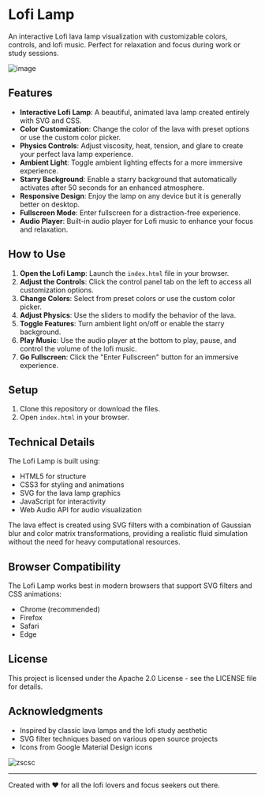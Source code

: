 # Lofi Lamp

An interactive Lofi lava lamp visualization with customizable colors, controls, and lofi music. Perfect for relaxation and focus during work or study sessions.

![image](https://github.com/user-attachments/assets/e059d4a1-5440-4aa8-a937-62c30486d778)



## Features

- **Interactive Lofi Lamp**: A beautiful, animated lava lamp created entirely with SVG and CSS.
- **Color Customization**: Change the color of the lava with preset options or use the custom color picker.
- **Physics Controls**: Adjust viscosity, heat, tension, and glare to create your perfect lava lamp experience.
- **Ambient Light**: Toggle ambient lighting effects for a more immersive experience.
- **Starry Background**: Enable a starry background that automatically activates after 50 seconds for an enhanced atmosphere.
- **Responsive Design**: Enjoy the lamp on any device but it is generally better on desktop.
- **Fullscreen Mode**: Enter fullscreen for a distraction-free experience.
- **Audio Player**: Built-in audio player for Lofi music to enhance your focus and relaxation.

## How to Use

1. **Open the Lofi Lamp**: Launch the `index.html` file in your browser.
2. **Adjust the Controls**: Click the control panel tab on the left to access all customization options.
3. **Change Colors**: Select from preset colors or use the custom color picker.
4. **Adjust Physics**: Use the sliders to modify the behavior of the lava.
5. **Toggle Features**: Turn ambient light on/off or enable the starry background.
6. **Play Music**: Use the audio player at the bottom to play, pause, and control the volume of the lofi music.
7. **Go Fullscreen**: Click the "Enter Fullscreen" button for an immersive experience.

## Setup

1. Clone this repository or download the files.
2. Open `index.html` in your browser.



## Technical Details

The Lofi Lamp is built using:
- HTML5 for structure
- CSS3 for styling and animations
- SVG for the lava lamp graphics
- JavaScript for interactivity
- Web Audio API for audio visualization

The lava effect is created using SVG filters with a combination of Gaussian blur and color matrix transformations, providing a realistic fluid simulation without the need for heavy computational resources.

## Browser Compatibility

The Lofi Lamp works best in modern browsers that support SVG filters and CSS animations:
- Chrome (recommended)
- Firefox
- Safari
- Edge

## License

This project is licensed under the Apache 2.0 License - see the LICENSE file for details.

## Acknowledgments

- Inspired by classic lava lamps and the lofi study aesthetic
- SVG filter techniques based on various open source projects
- Icons from Google Material Design icons

![zscsc](https://github.com/user-attachments/assets/498f5438-ebe8-4b3d-b141-2c47a52c408f)


---

Created with ❤️ for all the lofi lovers and focus seekers out there. 
